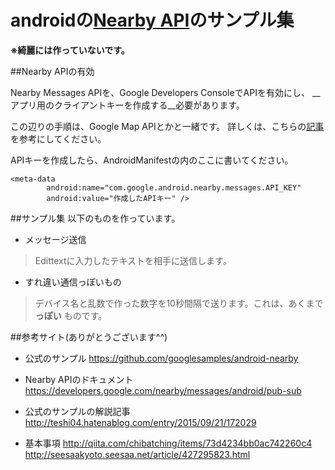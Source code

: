# androidの[Nearby API](https://developers.google.com/nearby/messages/overview "NearBy API")のサンプル集

**※綺麗には作っていないです。**

##Nearby APIの有効

Nearby Messages APIを、Google Developers ConsoleでAPIを有効にし、
__アプリ用のクライアントキーを作成する__必要があります。

この辺りの手順は、Google Map APIとかと一緒です。
詳しくは、こちらの[記事](http://qiita.com/chibatching/items/73d4234bb0ac742260c4 "記事")を参考にしてください。

APIキーを作成したら、AndroidManifestの内のここに書いてください。

```
<meta-data
        android:name="com.google.android.nearby.messages.API_KEY"
        android:value="作成したAPIキー" />
```

##サンプル集
以下のものを作っています。

- メッセージ送信
 
 > Edittextに入力したテキストを相手に送信します。
 
- すれ違い通信っぽいもの

 > デバイス名と乱数で作った数字を10秒間隔で送ります。これは、あくまで
 __っぽい__ ものです。

##参考サイト(ありがとうございます^^)
- 公式のサンプル
https://github.com/googlesamples/android-nearby

- Nearby APIのドキュメント
https://developers.google.com/nearby/messages/android/pub-sub

- 公式のサンプルの解説記事
http://teshi04.hatenablog.com/entry/2015/09/21/172029

- 基本事項
http://qiita.com/chibatching/items/73d4234bb0ac742260c4
http://seesaakyoto.seesaa.net/article/427295823.html